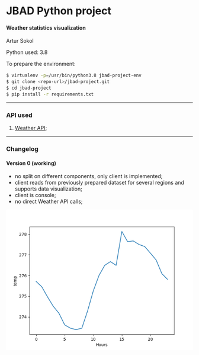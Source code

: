 # JBAD Python project

#### Weather statistics visualization

Artur Sokol

Python used: 3.8

To prepare the environment:

```bash
$ virtualenv -p=/usr/bin/python3.8 jbad-project-env
$ git clone <repo-url>/jbad-project.git
$ cd jbad-project
$ pip install -r requirements.txt
```

---

### API used

1. [Weather API](https://openweathermap.org/);

---

### Changelog

#### Version 0 (working)

* no split on different components, only client is implemented;
* client reads from previously prepared dataset for several regions and supports data visualization;
* client is console;
* no direct Weather API calls;

![Visualization demo](./resources/weather_plot.png)

